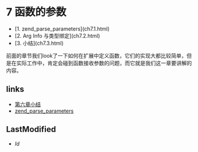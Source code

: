 # 7 函数的参数 


<ul class="catalog">
				<li>[1. zend_parse_parameters](ch7.1.html)</li>
				<li>[2. Arg Info 与类型绑定](ch7.2.html)</li>
				<li>[3. 小结](ch7.3.html)</li>
		</ul>
前面的章节我们look了一下如何在扩展中定义函数，它们的实现大都比较简单，但是在实际工作中，肯定会碰到函数接收参数的问题，而它就是我们这一章要讲解的内容。




## links
   * [第六章小结](<6.3.md>)
   * [zend_parse_parameters](<7.1.md>)

## LastModified 
   * $Id$
